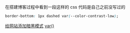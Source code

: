 <!-- Tag: css -->

在搭建博客过程中看到一段这样的 css 代码是自己之前没写过的
```css
border-bottom: 1px dashed var(--color-contrast-low);
```

[给网站添加暗黑模式](https://zhuanlan.zhihu.com/p/122420592)
[var()](https://developer.mozilla.org/zh-CN/docs/Web/CSS/var)
